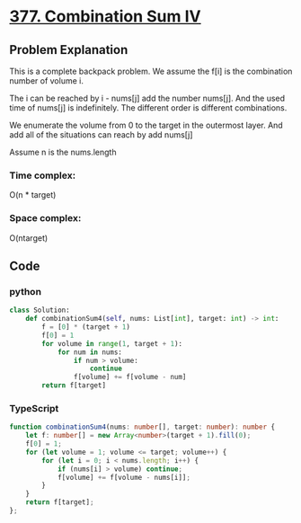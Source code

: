 # [377. Combination Sum IV](https://leetcode.cn/problems/combination-sum-iv/description/?envType=daily-question&envId=2024-04-22)



## Problem Explanation
This is a complete backpack problem.
We assume the f[i] is the combination number of volume i.

The i can be reached by i - nums[j] add the number nums[j].
And the used time of nums[j] is indefinitely. 
The different order is different combinations.

We enumerate the volume from 0 to the target in the outermost layer.
And add all of the situations can reach by add nums[j]

Assume n is the nums.length
### Time complex:
O(n * target)
### Space complex:
O(ntarget)

## Code

### python
```python
class Solution:
    def combinationSum4(self, nums: List[int], target: int) -> int:
        f = [0] * (target + 1)
        f[0] = 1
        for volume in range(1, target + 1):
            for num in nums:
                if num > volume:
                    continue
                f[volume] += f[volume - num]
        return f[target]

```

### TypeScript
```TypeScript
function combinationSum4(nums: number[], target: number): number {
    let f: number[] = new Array<number>(target + 1).fill(0);
    f[0] = 1;
    for (let volume = 1; volume <= target; volume++) {
        for (let i = 0; i < nums.length; i++) {
            if (nums[i] > volume) continue;
            f[volume] += f[volume - nums[i]];  
        }
    }
    return f[target];
};

```